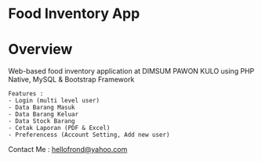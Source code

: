 # Food Inventory App

# Overview
Web-based food inventory application at DIMSUM PAWON KULO using PHP Native, MySQL & Bootstrap Framework

    Features :
    - Login (multi level user)
    - Data Barang Masuk
    - Data Barang Keluar
    - Data Stock Barang
    - Cetak Laporan (PDF & Excel)
    - Preferencess (Account Setting, Add new user)

 Contact Me : hellofrond@yahoo.com

